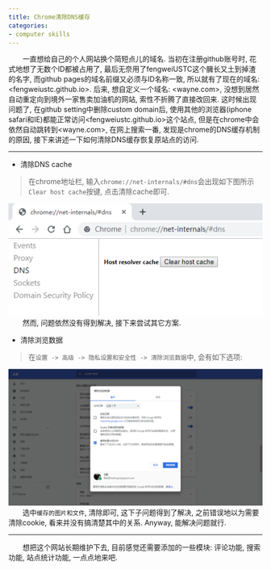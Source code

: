 ```yaml
---
title: Chrome清除DNS缓存
categories:
- computer skills
---
```


&emsp;&emsp;一直想给自己的个人网站换个简短点儿的域名. 当初在注册github账号时, 花式地想了无数个ID都被占用了, 最后无奈用了fengweiUSTC这个臃长又土到掉渣的名字, 而github pages的域名前缀又必须与ID名称一致, 所以就有了现在的域名: <fengweiustc.github.io>. 后来, 想自定义一个域名: <wayne.com>, 没想到居然自动重定向到境外一家售卖加油机的网站, 索性不折腾了直接改回来. 这时候出现问题了, 在github setting中删除custom domain后, 使用其他的浏览器(iphone safari和IE)都能正常访问<fengweiustc.github.io>这个站点, 但是在chrome中会依然自动跳转到<wayne.com>, 在网上搜索一番, 发现是chrome的DNS缓存机制的原因, 接下来讲述一下如何清除DNS缓存恢复原站点的访问.

***
* 清除DNS cache
> 在chrome地址栏, 输入`chrome://net-internals/#dns`会出现如下图所示`Clear host cache`按键, 点击清除cache即可.

![](/assets/images/dns.png)
&emsp;&emsp;然而, 问题依然没有得到解决, 接下来尝试其它方案.

* 清除浏览数据
> 在`设置 -> 高级 -> 隐私设置和安全性 -> 清除浏览数据`中, 会有如下选项:

![](/assets/images/cache.png)
&emsp;&emsp;选中`缓存的图片和文件`, 清除即可, 这下子问题得到了解决, 之前错误地以为需要清除cookie, 看来并没有搞清楚其中的关系. Anyway, 能解决问题就行.

***
&emsp;&emsp;想把这个网站长期维护下去, 目前感觉还需要添加的一些模块: 评论功能, 搜索功能, 站点统计功能, 一点点地来吧.


[comment]: comment
<!--
comment
-->